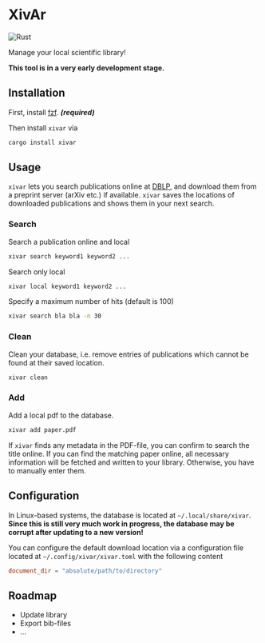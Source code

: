 # XivAr

![Rust](https://github.com/Mountlex/xivar/workflows/Rust/badge.svg?branch=main)

Manage your local scientific library!

**This tool is in a very early development stage.**

## Installation

First, install [fzf](https://github.com/junegunn/fzf). **_(required)_**

Then install `xivar` via

```bash
cargo install xivar
```

## Usage

`xivar` lets you search publications online at [DBLP](https://dblp.org/), and download them from a preprint server (arXiv etc.) if available. `xivar` saves the locations of downloaded publications and shows them in your next search.

### Search

Search a publication online and local

```bash
xivar search keyword1 keyword2 ...
```

Search only local

```bash
xivar local keyword1 keyword2 ...
```

Specify a maximum number of hits (default is 100)

```bash
xivar search bla bla -n 30
```

### Clean

Clean your database, i.e. remove entries of publications which cannot be found at their saved location.

```bash
xivar clean
```

### Add

Add a local pdf to the database.

```bash
xivar add paper.pdf
```

If `xivar` finds any metadata in the PDF-file, you can confirm to search the title online. If you can find the matching paper online, all necessary information will be fetched and written to your library. Otherwise, you have to manually enter them.

## Configuration

In Linux-based systems, the database is located at `~/.local/share/xivar`.
**Since this is still very much work in progress, the database may be corrupt after updating to a new version!**

You can configure the default download location via a configuration file located at `~/.config/xivar/xivar.toml` with the following content

```toml
document_dir = "absolute/path/to/directory"
```

## Roadmap

- Update library
- Export bib-files
- ...
